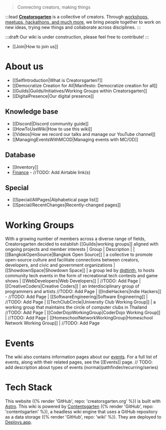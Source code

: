> Connecting creators, making things

:::lead
**[Creatorsgarten](https://creatorsgarten.org/)** is a collective of creators. Through [workshops, meetups, hackathons, and much more](https://creatorsgarten.org/events/), we bring people together to work on new ideas, trying new things and collaborate across disciplines.
:::

:::draft
Our wiki is under construction, please feel free to contribute!
:::

- [[Join|How to join us]]

# About us

- [[SelfIntroduction|What is Creatorsgarten?]]
- [[Democratize Creation for All|Manifesto: Democratize creation for all]]
- [[Guilds|Guilds/Initiatives/Working Groups within Creatorsgarten]]
- [[DigitalPresence|Our digital presence]]

## Knowledge base
- [[Discord|Discord community guide]]
- [[HowToUseWiki|How to use this wiki]]
- [[Videos|How we record our talks and manage our YouTube channel]]
- [[ManagingEventsWithMCOD|Managing events with MC/OD]]

## Database
- [[Inventory]]
- [Finance]() - //TODO: Add Airtable link(s)

## Special
- [[Special/AllPages|Alphabetical page list]]
- [[Special/RecentChanges|Recently-changed pages]]

# Working Groups

With a growing number of members across a diverse range of fields, Creatorsgarten decided to establish [[Guilds|working groups]] aligned with ongoing projects and member interests
| Group | Description |
| [[BangkokOpenSource|Bangkok Open Source]] | a collective to promote open-source culture and facilitate connections between creators, developers, and civic and government organizations
| [[ShowdownSpace|Showdown Space]] | a group led by [@dtinth](https://github.com/dtinth), to hosts community tech events in the form of recreational tech contests and game shows
| [[WebDevelopers|Web Developers]] | //TODO: Add Page
| [[CreativeCoders|Creative Coders]] | an interdisciplinary group of programmers and artists  //TODO: Add Page
| [[IndieHackers|Indie Hackers]] - //TODO: Add Page
| [[SoftwareEngineering|Software Engineering]] | //TODO: Add Page
| [[TechClubCircle|University Club Working Group]] | a working group that maintains the circle of computer clubs in Thailand //TODO: Add Page
| [[CoderDojoWorkingGroup|CoderDojo Working Group]] | //TODO: Add Page
| [[HomeschoolNetworkWorkingGroup|Homeschool Network Working Group]] | //TODO: Add Page

# Events

The wiki also contains information pages about our [events](/events/).
For a full list of events, along with their related pages, see the [[Events]] page.
// TODO: add description about types of events (normal/pathfinder/recurring/series)

# Tech Stack

This website ({% render 'GitHub', repo: 'creatorsgarten.org' %}) is built with [Astro](https://astro.build/).
This wiki is powered by [Contentsgarten](https://contentsgarten.netlify.app/wiki/MainPage) ({% render 'GitHub', repo: 'contentsgarten' %}), a headless wiki engine that uses a GitHub repository as a data storage ({% render 'GitHub', repo: 'wiki' %}).
They are deployed to [Deploys.app](https://www.deploys.app/).